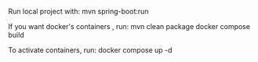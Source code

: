 Run local project with:
  mvn spring-boot:run

If you want docker's containers , run:
  mvn clean package
  docker compose build
  
To activate containers, run:
  docker compose up -d
